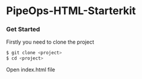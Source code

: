 # PipeOps-HTML-Starterkit 

### Get Started
Firstly you need to clone the project 

```bash
$ git clone <project>
$ cd <project>
```

Open index.html file
